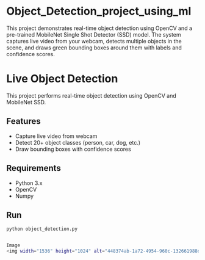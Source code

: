 # Object_Detection_project_using_ml
This project demonstrates real-time object detection using OpenCV and a pre-trained MobileNet Single Shot Detector (SSD) model. The system captures live video from your webcam, detects multiple objects in the scene, and draws green bounding boxes around them with labels and confidence scores.
# Live Object Detection

This project performs real-time object detection using OpenCV and MobileNet SSD. 


## Features
- Capture live video from webcam
- Detect 20+ object classes (person, car, dog, etc.)
- Draw bounding boxes with confidence scores

## Requirements

- Python 3.x
- OpenCV
- Numpy

## Run
```bash
python object_detection.py


Image
<img width="1536" height="1024" alt="448374ab-1a72-4954-960c-132661988daa" src="https://github.com/user-attachments/assets/735be537-765a-40c1-b3f7-acff7b68c327" />


